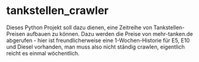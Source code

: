 # tankstellen_crawler
Dieses Python Projekt soll dazu dienen, eine Zeitreihe von Tankstellen-Preisen aufbauen zu können. Dazu werden die Preise von mehr-tanken.de abgerufen - hier ist freundlicherweise eine 1-Wochen-Historie für E5, E10 und Diesel vorhanden, man muss also nicht ständig crawlen, eigentlich reicht es einmal wöchentlich.